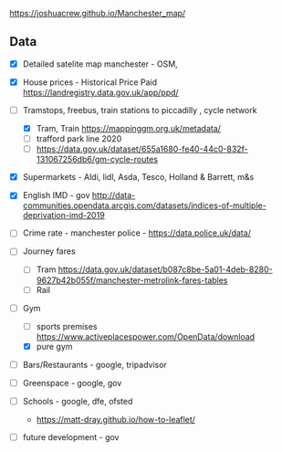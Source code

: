 https://joshuacrew.github.io/Manchester_map/

## Data

- [X] Detailed satelite map manchester - OSM, 

- [X] House prices - Historical Price Paid https://landregistry.data.gov.uk/app/ppd/
- [ ] Tramstops, freebus, train stations to piccadilly , cycle network 
	- [X]  Tram, Train https://mappinggm.org.uk/metadata/ 
	- [ ]  trafford park line 2020 
	- [ ]  https://data.gov.uk/dataset/655a1680-fe40-44c0-832f-131067256db6/gm-cycle-routes
- [X] Supermarkets - Aldi, lidl, Asda, Tesco, Holland & Barrett, m&s
- [X] English IMD - gov http://data-communities.opendata.arcgis.com/datasets/indices-of-multiple-deprivation-imd-2019
- [ ] Crime rate - manchester police - https://data.police.uk/data/
- [ ] Journey fares 
	- [ ]  Tram https://data.gov.uk/dataset/b087c8be-5a01-4deb-8280-9627b42b055f/manchester-metrolink-fares-tables
	- [ ]  Rail
- [ ] Gym 
	- [ ]  sports premises https://www.activeplacespower.com/OpenData/download
	- [X] pure gym
- [ ] Bars/Restaurants - google, tripadvisor
- [ ] Greenspace - google, gov 
- [ ] Schools - google, dfe, ofsted
	- https://matt-dray.github.io/how-to-leaflet/
- [ ] future development - gov 
